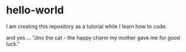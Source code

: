# hello-world
I am creating this repository as a tutorial while I learn how to code.

and yes ... "Jinx the cat - the happy charm my mother gave me for good luck."
